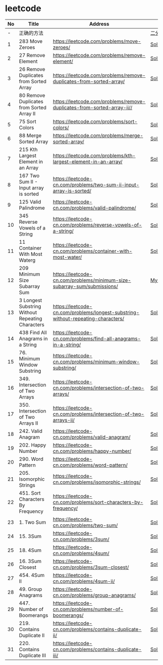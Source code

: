 # leetcode

| No | Title | Address | Solution | Topic | Time |
| ------ | ------ | ------ | ------ | ------ | ------ |
| - | 正确的方法 |  | [二分查找法](./src/main/java/com/learning/BinarySearch.java) |
| 1 | 283 Move Zeroes |https://leetcode.com/problems/move-zeroes/|[Solution1](./src/main/java/com/learning/_283/Solution.java),[Solution2](./src/main/java/com/learning/_283/Solution2.java)| array |
| 2 | 27 Remove Element |https://leetcode.com/problems/remove-element/|[Solution](./src/main/java/com/learning/_27/Solution.java)| array |
| 3 | 26 Remove Duplicates from Sorted Array |https://leetcode.com/problems/remove-duplicates-from-sorted-array/|[Solution](./src/main/java/com/learning/_26/Solution.java),[Solution2](./src/main/java/com/learning/_26/Solution2.java)| array |
| 4 | 80 Remove Duplicates from Sorted Array II |https://leetcode.com/problems/remove-duplicates-from-sorted-array-ii//|[Solution2](./src/main/java/com/learning/_80/Solution2.java)| array |2020/3/28|
| 5 | 75 Sort Colors |https://leetcode.com/problems/sort-colors/|[Solution](./src/main/java/com/learning/_75/Solution.java),[Solution2](./src/main/java/com/learning/_75/Solution2.java)| array |2020/3/29|
| 6 | 88 Merge Sorted Array |https://leetcode.com/problems/merge-sorted-array/|[Solution](./src/main/java/com/learning/_88/Solution.java)| array |2020/3/31|
| 7 | 215 Kth Largest Element in an Array |https://leetcode.com/problems/kth-largest-element-in-an-array/|[Solution](./src/main/java/com/learning/_215/Solution.java),[Solution2](./src/main/java/com/learning/_215/Solution2.java),[最小堆的上浮/下沉/heapify](./src/main/java/com/learning/_215/Solution3.java)| array |2020/4/06~11|
| 8 | 167 Two Sum II - Input array is sorted |https://leetcode-cn.com/problems/two-sum-ii-input-array-is-sorted/|[Solution](./src/main/java/com/learning/_167/Solution.java),[Solution2](./src/main/java/com/learning/_167/Solution2.java)| array |2020/4/12|
| 9  | 125 Valid Palindrome |https://leetcode-cn.com/problems/valid-palindrome/|[Solution](./src/main/java/com/learning/_125/Solution.java),[Best](./src/main/java/com/learning/_125/Solution2.java),[2LineCode](./src/main/java/com/learning/_125/Solution3.java)| array |2020/4/12|
| 10 | 345 Reverse Vowels of a String |https://leetcode-cn.com/problems/reverse-vowels-of-a-string/|[Solution](./src/main/java/com/learning/_345/Solution.java),[不用list的效率较好](./src/main/java/com/learning/_345/Solution2.java)| array |2020/4/18|
| 11 | 11  Container With Most Waterg |https://leetcode-cn.com/problems/container-with-most-water/|[Solution](./src/main/java/com/learning/_11/Solution.java)| array |2020/4/18|
| 12 | 209 Minimum Size Subarray Sum |https://leetcode-cn.com/problems/minimum-size-subarray-sum/submissions/|[MySolution_HardToUnderStand](./src/main/java/com/learning/_209/Solution.java),[EasyToUnderStand](./src/main/java/com/learning/_209/Solution2.java)| array |2020/4/19|
| 13 | 3 Longest Substring Without Repeating Characters |https://leetcode-cn.com/problems/longest-substring-without-repeating-characters/|[Solution](./src/main/java/com/learning/_3/Solution.java),[Solution2](./src/main/java/com/learning/_3/Solution2.java),[Solution3](./src/main/java/com/learning/_3/Solution3.java)| array,slide window |2020/4/23~24|
| 14 | 438 Find All Anagrams in a String |https://leetcode-cn.com/problems/find-all-anagrams-in-a-string/|[Solution](./src/main/java/com/learning/_438/Solution.java)| array,slide window |2020/4/25|
| 15 | 76. Minimum Window Substring |https://leetcode-cn.com/problems/minimum-window-substring/|[Solution](./src/main/java/com/learning/_76/Solution.java),[Solution2](./src/main/java/com/learning/_76/Solution2.java)| array,slide window |2020/5/7|
| 16 | 349. Intersection of Two Arrays |https://leetcode-cn.com/problems/intersection-of-two-arrays/|[Solution](./src/main/java/com/learning/_349/Solution.java)| query |2020/5/8|
| 17 | 350. Intersection of Two Arrays II |https://leetcode-cn.com/problems/intersection-of-two-arrays-ii/|[Solution](./src/main/java/com/learning/_350/Solution.java)| query |2020/5/8|
| 18 | 242. Valid Anagram |https://leetcode-cn.com/problems/valid-anagram/|[Solution](./src/main/java/com/learning/_242/Solution.java)| query |2020/5/9|
| 19 | 202. Happy Number |https://leetcode-cn.com/problems/happy-number/|[Solution](./src/main/java/com/learning/_202/Solution.java)| query |2020/5/9|
| 20 | 290. Word Pattern |https://leetcode-cn.com/problems/word-pattern/|[Solution](./src/main/java/com/learning/_290/Solution.java)| query |2020/5/9|
| 21 | 205. Isomorphic Strings |https://leetcode-cn.com/problems/isomorphic-strings/|[Solution](./src/main/java/com/learning/_205/Solution.java)| query |2020/5/9|
| 22 | 451. Sort Characters By Frequency |https://leetcode-cn.com/problems/sort-characters-by-frequency/|[Solution](./src/main/java/com/learning/_451/Solution.java)| query |2020/5/9|
| 23 | 1. Two Sum |https://leetcode-cn.com/problems/two-sum/|[Solution](./src/main/java/com/learning/_1/Solution.java)| query |2020/5/9|
| 24 | 15. 3Sum |https://leetcode-cn.com/problems/3sum/|[Solution](./src/main/java/com/learning/_15/Solution.java)| query |2020/5/9|
| 25 | 18. 4Sum |https://leetcode-cn.com/problems/4sum/|[Solution](./src/main/java/com/learning/_18/Solution.java)| query |2020/5/10|
| 26 | 16. 3Sum Closest |https://leetcode-cn.com/problems/3sum-closest/|[Solution](./src/main/java/com/learning/_16/Solution.java)| query |2020/5/11|
| 27 | 454. 4Sum II |https://leetcode-cn.com/problems/4sum-ii/|[Solution](./src/main/java/com/learning/_454/Solution.java)| query |2020/5/11|
| 28 | 49. Group Anagrams |https://leetcode-cn.com/problems/group-anagrams/|[Solution](./src/main/java/com/learning/_49/Solution.java)，[Solution2](./src/main/java/com/learning/_49/Solution2.java)| query |2020/5/11~13|
| 29 | 447. Number of Boomerangs |https://leetcode-cn.com/problems/number-of-boomerangs/|[Solution](./src/main/java/com/learning/_447/Solution.java)| query |2020/5/13|
| 30 | 219. Contains Duplicate II |https://leetcode-cn.com/problems/contains-duplicate-ii/|[Solution](./src/main/java/com/learning/_219/Solution.java)| query |2020/5/18|
| 31 | 220. Contains Duplicate III |https://leetcode-cn.com/problems/contains-duplicate-iii/|[Solution](./src/main/java/com/learning/_220/Solution.java)| query |2020/5/20|